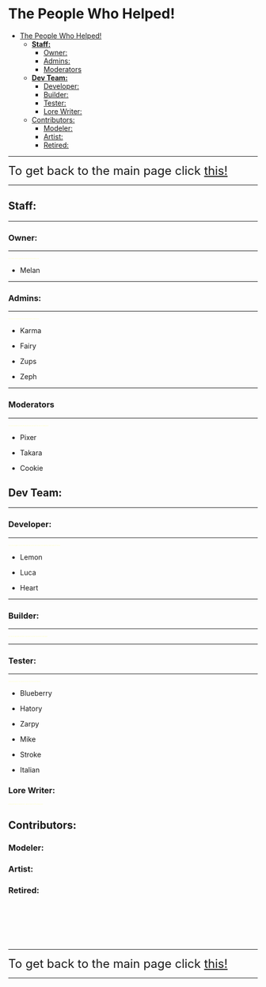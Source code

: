# The People Who Helped!

- [The People Who Helped!](#the-people-who-helped)
  - [**Staff:**](#staff)
    - [Owner:](#owner)
    - [Admins:](#admins)
    - [Moderators](#moderators)
  - [**Dev Team:**](#dev-team)
    - [Developer:](#developer)
    - [Builder:](#builder)
    - [Tester:](#tester)
    - [Lore Writer:](#lore-writer)
  - [Contributors:](#contributors)
    - [Modeler:](#modeler)
    - [Artist:](#artist)
    - [Retired:](#retired)

---

<font size="5">To get back to the main page click <a href="../Unstable-Labs">this!</a></font>

---

## **Staff:**

---

### Owner:

---

<div style="font-size:2;">
  <p><span style="color:rgb(255,255,180);">Hey! It's Me! I own the game/discord and help with anything I can!</span></p>
</div>

- Melan

---

### Admins:

---

<div style="font-size:2;">
  <p><span style="color:rgb(255,255,180);">They keep the moderator in check and help around in the discord!</span></p>
</div>

- Karma

- Fairy

- Zups

- Zeph

---

### Moderators

---

<div style="font-size:2;">
  <p><span style="color:rgb(255,255,180);">They keep exploiters in check and keep the toxic ones out! If you see one thank them!</span></p>
</div>

- Pixer

- Takara

- Cookie

## **Dev Team:**

---

### Developer:

---

<div style="font-size:2;">
  <p><span style="color:rgb(255,255,180);">They code the game! Try not to mess with them as they can do pretty much anything! (within reason of course)</span></p>
</div>

- Lemon

- Luca

- Heart

---

### Builder:

---

<div style="font-size:2;">
  <p><span style="color:rgb(255,255,180);">Hey! You see that crate over there? They built it! Any room you see they have made!</span></p>
</div>

---

### Tester:

---

<div style="font-size:2;">
  <p><span style="color:rgb(255,255,180);">Without these people you wouldn't see any new infected or features!</span></p>
</div>

- Blueberry
  
- Hatory

- Zarpy

- Mike

- Stroke

- Italian

### Lore Writer:

<div style="font-size:2;">
  <p><span style="color:rgb(255,255,180);">Nothing can really be said here yet... But don't worry stuff is coming soon!</span></p>
</div>

## Contributors:

### Modeler:

### Artist:

### Retired:

&nbsp;

&nbsp;

&nbsp;


---

<font size="5">To get back to the main page click <a href="../Unstable-Labs">this!</a></font>

---
